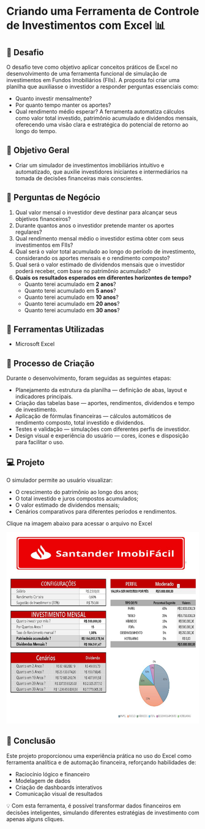 # Criando uma Ferramenta de Controle de Investimentos com Excel 📊

## 🚀 Desafio
O desafio teve como objetivo aplicar conceitos práticos de Excel no desenvolvimento de uma ferramenta funcional de simulação de investimentos em Fundos Imobiliários (FIIs).
A proposta foi criar uma planilha que auxiliasse o investidor a responder perguntas essenciais como:
- Quanto investir mensalmente?
- Por quanto tempo manter os aportes?
- Qual rendimento médio esperar?
A ferramenta automatiza cálculos como valor total investido, patrimônio acumulado e dividendos mensais, oferecendo uma visão clara e estratégica do potencial de retorno ao longo do tempo.

## 📒 Objetivo Geral

- Criar um simulador de investimentos imobiliários intuitivo e automatizado, que auxilie investidores iniciantes e intermediários na tomada de decisões financeiras mais conscientes.

## 🎯 Perguntas de Negócio

1. Qual valor mensal o investidor deve destinar para alcançar seus objetivos financeiros?
2. Durante quantos anos o investidor pretende manter os aportes regulares?
3. Qual rendimento mensal médio o investidor estima obter com seus investimentos em FIIs?
4. Qual será o valor total acumulado ao longo do período de investimento, considerando os aportes mensais e o rendimento composto?
5. Qual será o valor estimado de dividendos mensais que o investidor poderá receber, com base no patrimônio acumulado?
6. **Quais os resultados esperados em diferentes horizontes de tempo?**
    - Quanto terei acumulado em **2 anos**?
    - Quanto terei acumulado em **5 anos**?
    - Quanto terei acumulado em **10 anos**?
    - Quanto terei acumulado em **20 anos**?
    - Quanto terei acumulado em **30 anos**?

## 🤖 Ferramentas Utilizadas

- Microsoft Excel

## 🧐 Processo de Criação

Durante o desenvolvimento, foram seguidas as seguintes etapas:
- Planejamento da estrutura da planilha — definição de abas, layout e indicadores principais.
- Criação das tabelas base — aportes, rendimentos, dividendos e tempo de investimento.
- Aplicação de fórmulas financeiras — cálculos automáticos de rendimento composto, total investido e dividendos.
- Testes e validação — simulações com diferentes perfis de investidor.
- Design visual e experiência do usuário — cores, ícones e disposição para facilitar o uso.


## 💻 Projeto
O simulador permite ao usuário visualizar:
- O crescimento do patrimônio ao longo dos anos;
- O total investido e juros compostos acumulados;
- O valor estimado de dividendos mensais;
- Cenários comparativos para diferentes períodos e rendimentos.

Clique na imagem abaixo para acessar o arquivo no Excel
<p align="center">
  <a href="https://github.com/guimanaira/Repositorio_Dados/blob/main/Bootcamp_Santander-Excel_com_IA/01_Criando_uma_Ferramenta%20de_Controle_de_Investimentos/simulador_imobiliario.xlsx">
  <img src="https://github.com/guimanaira/Repositorio_Dados/blob/main/Bootcamp_Santander-Excel_com_IA/01_Criando_uma_Ferramenta%20de_Controle_de_Investimentos/santanderimob.JPG" height="500" /></a>
</p>

## 🏁 Conclusão

Este projeto proporcionou uma experiência prática no uso do Excel como ferramenta analítica e de automação financeira, reforçando habilidades de:
- Raciocínio lógico e financeiro
- Modelagem de dados
- Criação de dashboards interativos
- Comunicação visual de resultados

💡 Com esta ferramenta, é possível transformar dados financeiros em decisões inteligentes, simulando diferentes estratégias de investimento com apenas alguns cliques.
